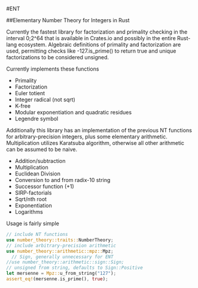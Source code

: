 #ENT

##Elementary Number Theory for Integers in Rust

Currently the fastest library for factorization and primality checking in the interval 0;2^64 that is available in Crates.io and possibly in the entire Rust-lang ecosystem. Algebraic definitions of primality and factorization are used, permitting checks like -127.is_prime() to return true and unique factorizations to be considered unsigned.



Currently implements these functions

- Primality
- Factorization
- Euler totient
- Integer radical (not sqrt)
- K-free
- Modular exponentiation and quadratic residues
- Legendre symbol

 Additionally this library has an implementation of the previous NT functions for arbitrary-precision integers, plus some elementary arithmetic. Multiplication utilizes Karatsuba algorithm, otherwise all other arithmetic can be assumed to be naive. 
 
 - Addition/subtraction
 - Multiplication
 - Euclidean Division
 - Conversion to and from radix-10 string
 - Successor function (+1)
 - SIRP-factorials
 - Sqrt/nth root
 - Exponentiation
 - Logarithms

Usage is fairly simple
 ```rust
 // include NT functions
 use number_theory::traits::NumberTheory;  
 // include arbitrary-precision arithmetic
 use number_theory::arithmetic::mpz::Mpz;
   // Sign, generally unnecessary for ENT
 //use number_theory::arithmetic::sign::Sign; 
 // unsigned from string, defaults to Sign::Positive
 let mersenne = Mpz::u_from_string("127"); 
 assert_eq!(mersenne.is_prime(), true);
 ```
